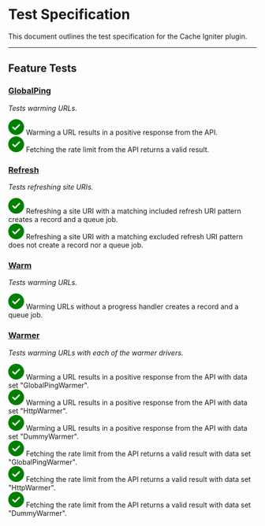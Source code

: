 # Test Specification

This document outlines the test specification for the Cache Igniter plugin.

---

## Feature Tests

### [GlobalPing](pest/Feature/GlobalPingTest.php)

_Tests warming URLs._

![Pass](https://raw.githubusercontent.com/putyourlightson/craft-generate-test-spec/main/icons/pass.svg) Warming a URL results in a positive response from the API.  
![Pass](https://raw.githubusercontent.com/putyourlightson/craft-generate-test-spec/main/icons/pass.svg) Fetching the rate limit from the API returns a valid result.  

### [Refresh](pest/Feature/RefreshTest.php)

_Tests refreshing site URIs._

![Pass](https://raw.githubusercontent.com/putyourlightson/craft-generate-test-spec/main/icons/pass.svg) Refreshing a site URI with a matching included refresh URI pattern creates a record and a queue job.  
![Pass](https://raw.githubusercontent.com/putyourlightson/craft-generate-test-spec/main/icons/pass.svg) Refreshing a site URI with a matching excluded refresh URI pattern does not create a record nor a queue job.  

### [Warm](pest/Feature/WarmTest.php)

_Tests warming URLs._

![Pass](https://raw.githubusercontent.com/putyourlightson/craft-generate-test-spec/main/icons/pass.svg) Warming URLs without a progress handler creates a record and a queue job.  

### [Warmer](pest/Feature/WarmerTest.php)

_Tests warming URLs with each of the warmer drivers._

![Pass](https://raw.githubusercontent.com/putyourlightson/craft-generate-test-spec/main/icons/pass.svg) Warming a URL results in a positive response from the API with data set "GlobalPingWarmer".  
![Pass](https://raw.githubusercontent.com/putyourlightson/craft-generate-test-spec/main/icons/pass.svg) Warming a URL results in a positive response from the API with data set "HttpWarmer".  
![Pass](https://raw.githubusercontent.com/putyourlightson/craft-generate-test-spec/main/icons/pass.svg) Warming a URL results in a positive response from the API with data set "DummyWarmer".  
![Pass](https://raw.githubusercontent.com/putyourlightson/craft-generate-test-spec/main/icons/pass.svg) Fetching the rate limit from the API returns a valid result with data set "GlobalPingWarmer".  
![Pass](https://raw.githubusercontent.com/putyourlightson/craft-generate-test-spec/main/icons/pass.svg) Fetching the rate limit from the API returns a valid result with data set "HttpWarmer".  
![Pass](https://raw.githubusercontent.com/putyourlightson/craft-generate-test-spec/main/icons/pass.svg) Fetching the rate limit from the API returns a valid result with data set "DummyWarmer".  
